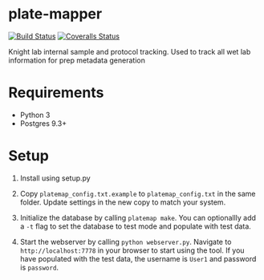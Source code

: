 plate-mapper
============

[![Build Status](https://travis-ci.org/squirrelo/plate-mapper.svg?branch=master)](https://travis-ci.org/squirrelo/plate-mapper)
[![Coveralls Status](https://coveralls.io/repos/squirrelo/plate-mapper/badge.png?branch=master)](https://coveralls.io/r/squirrelo/plate-mapper)

Knight lab internal sample and protocol tracking. Used to track all wet lab information for prep metadata generation

Requirements
============
 - Python 3
 - Postgres 9.3+

Setup
=====
 1) Install using setup.py
 
 2) Copy `platemap_config.txt.example` to `platemap_config.txt` in the same folder. Update settings in the new copy to match your system.
 
 2) Initialize the database by calling `platemap make`. You can optionallly add a `-t` flag to set the database to test mode and populate with test data.
 
 3) Start the webserver by calling `python webserver.py`. Navigate to `http://localhost:7778` in your browser to start using the tool. If you have populated with the test data, the username is `User1` and password is `password`. 
